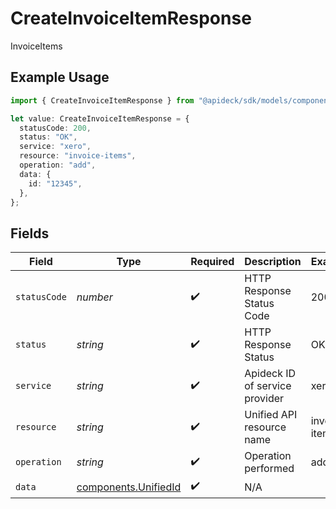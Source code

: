 # CreateInvoiceItemResponse

InvoiceItems

## Example Usage

```typescript
import { CreateInvoiceItemResponse } from "@apideck/sdk/models/components";

let value: CreateInvoiceItemResponse = {
  statusCode: 200,
  status: "OK",
  service: "xero",
  resource: "invoice-items",
  operation: "add",
  data: {
    id: "12345",
  },
};
```

## Fields

| Field                                                        | Type                                                         | Required                                                     | Description                                                  | Example                                                      |
| ------------------------------------------------------------ | ------------------------------------------------------------ | ------------------------------------------------------------ | ------------------------------------------------------------ | ------------------------------------------------------------ |
| `statusCode`                                                 | *number*                                                     | :heavy_check_mark:                                           | HTTP Response Status Code                                    | 200                                                          |
| `status`                                                     | *string*                                                     | :heavy_check_mark:                                           | HTTP Response Status                                         | OK                                                           |
| `service`                                                    | *string*                                                     | :heavy_check_mark:                                           | Apideck ID of service provider                               | xero                                                         |
| `resource`                                                   | *string*                                                     | :heavy_check_mark:                                           | Unified API resource name                                    | invoice-items                                                |
| `operation`                                                  | *string*                                                     | :heavy_check_mark:                                           | Operation performed                                          | add                                                          |
| `data`                                                       | [components.UnifiedId](../../models/components/unifiedid.md) | :heavy_check_mark:                                           | N/A                                                          |                                                              |